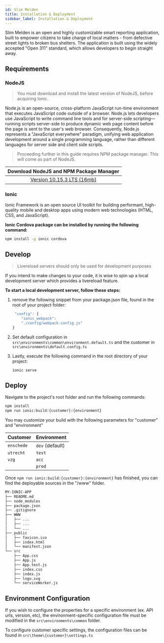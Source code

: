 ```yaml
---
id: Slim Melden
title: Installation & Deployment
sidebar_label: Installation & Deployment
---
```


Slim Melden is an open and highly customizable smart reporting application, built to empower citizens to take charge of local matters - from defective street lights to broken bus shelters. The application is built using the widely accepted "Open 311" standard, which allows developers to begin straight away.

## Requirements

### NodeJS

> You must download and install the latest version of NodeJS, before acquiring Ionic.

Node.js is an open-source, cross-platform JavaScript run-time environment that executes JavaScript code outside of a browser. Node.js lets developers use JavaScript to write command line tools and for server-side scripting—running scripts server-side to produce dynamic web page content before the page is sent to the user's web browser. Consequently, Node.js represents a "JavaScript everywhere" paradigm, unifying web application development around a single programming language, rather than different languages for server side and client side scripts.

> Proceeding further in this guide requires NPM package manager. This will come as part of NodeJS.

| Download NodeJS and NPM Package Manager|
| :------: |
|[Version 10.15.3 LTS (16mb)](https://nodejs.org/dist/v10.15.3/node-v10.15.3-x64.msi)|


### Ionic

Ionic Framework is an open source UI toolkit for building performant, high-quality mobile and desktop apps using modern web technologies (HTML, CSS, and JavaScript).

**Ionic Cordova package can be installed by running the following command:**

```sh	
npm install -g ionic cordova	
```


## Develop

> Livereload servers should only be used for development purposes
   
If you intend to make changes to your code, it is wise to spin up a local development server which provides a livereload feature. 

**To start a local development server, follow these steps:**
   
1. remove the following snippet from your package.json file, found in the root of your project folder:

    ```js
     "config": {
        "ionic_webpack": 
        "./config/webpack.config.js"
    }
    ```
          

2. Set default configuration in `src\environments\common\environment.default.ts` and the customer in `src\environments\default.config.ts`
   

3. Lastly, execute the following command in the root directory of your project:

    ```sh
    ionic serve
    ```


## Deploy

Navigate to the project's root folder and run the following commands:

```sh
npm install
npm run ionic:build:{customer}:{environment}
```

You may customize your build with the following parameters for "customer" and "environment"

| Customer       | Environment         |  
| :------------- | :------------------ |
| `enschede`     | `dev` (default)     |
| `utrecht`      | `test`              |
| `vzg`          | `acc`               |
|                | `prod`              |

Once `npm run ionic:build:{customer}:{environment}` has finished, you can find the deployable sources in the "/www" folder.

```bash
MY-IONIC-APP
├── README.md
├── node_modules
├── package.json
├── .gitignore
├── WWW
│   ├── ...
│   ├── ...
│   └── ...
├── public
│   ├── favicon.ico
│   ├── index.html
│   └── manifest.json
└── src
    ├── App.css
    ├── App.js
    ├── App.test.js
    ├── index.css
    ├── index.js
    ├── logo.svg
    └── serviceWorker.js
```

   
## Environment Configuration

If you wish to configure the properties for a specific environment (ex. API urls, version, etc), the environment-specific configuration file must be modified  in the `src\environments\common` folder.

To configure customer specific settings, the configuration files can be found in `src\theme\{customer}\settings.ts`